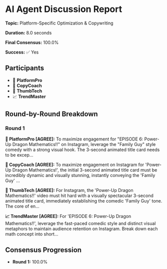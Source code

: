 # AI Agent Discussion Report

**Topic:** Platform-Specific Optimization & Copywriting

**Duration:** 8.0 seconds

**Final Consensus:** 100.0%

**Success:** ✅ Yes

## Participants

- 🤖 **PlatformPro**
- 🤖 **CopyCoach**
- 🤖 **ThumbTech**
- 📈 **TrendMaster**

## Round-by-Round Breakdown

### Round 1

**🤖 PlatformPro [AGREE]:** To maximize engagement for "EPISODE 6: Power-Up Dragon Mathematics!!" on Instagram, leverage the "Family Guy" style comedy with a strong visual hook. The 3-second animated title card needs to be excep...

**🤖 CopyCoach [AGREE]:** To maximize engagement on Instagram for 'Power-Up Dragon Mathematics!', the initial 3-second animated title card must be incredibly dynamic and visually stunning, instantly conveying the 'Family Guy' ...

**🤖 ThumbTech [AGREE]:** For Instagram, the 'Power-Up Dragon Mathematics!!' video must hit hard with a visually spectacular 3-second animated title card, immediately establishing the comedic 'Family Guy' tone.  The core of en...

**📈 TrendMaster [AGREE]:** For 'EPISODE 6: Power-Up Dragon Mathematics!!', leverage the fast-paced comedic style and distinct visual metaphors to maintain audience retention on Instagram. Break down each math concept into short...

## Consensus Progression

- **Round 1:** 100.0%
